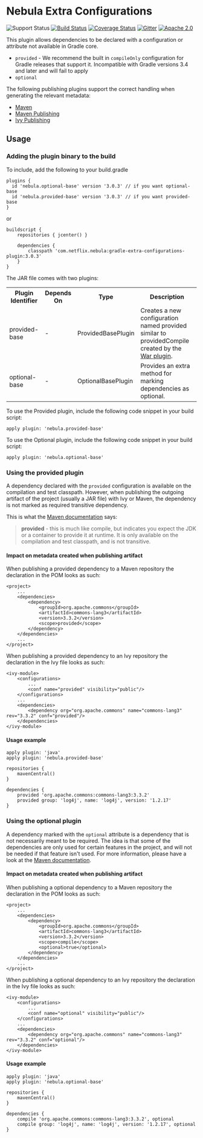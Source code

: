 Nebula Extra Configurations
===========================
![Support Status](https://img.shields.io/badge/nebula-supported-brightgreen.svg)
[![Build Status](https://travis-ci.org/nebula-plugins/gradle-extra-configurations-plugin.svg?branch=master)](https://travis-ci.org/nebula-plugins/gradle-extra-configurations-plugin)
[![Coverage Status](https://coveralls.io/repos/nebula-plugins/gradle-extra-configurations-plugin/badge.svg?branch=master&service=github)](https://coveralls.io/github/nebula-plugins/gradle-extra-configurations-plugin?branch=master)
[![Gitter](https://badges.gitter.im/Join%20Chat.svg)](https://gitter.im/nebula-plugins/gradle-extra-configurations-plugin?utm_source=badgeutm_medium=badgeutm_campaign=pr-badge)
[![Apache 2.0](https://img.shields.io/github/license/nebula-plugins/gradle-extra-configurations-plugin.svg)](http://www.apache.org/licenses/LICENSE-2.0)


This plugin allows dependencies to be declared with a configuration or attribute not available in Gradle core.

* `provided` - We recommend the built in `compileOnly` configuration for Gradle releases that support it. Incompatible with Gradle versions 3.4 and later and will fail to apply
* `optional`

The following publishing plugins support the correct handling when generating the relevant metadata:

* [Maven](http://gradle.org/docs/current/userguide/maven_plugin.html)
* [Maven Publishing](http://www.gradle.org/docs/current/userguide/publishing_maven.html)
* [Ivy Publishing](http://www.gradle.org/docs/current/userguide/publishing_ivy.html)

## Usage

### Adding the plugin binary to the build

To include, add the following to your build.gradle

    plugins {
      id 'nebula.optional-base' version '3.0.3' // if you want optional-base
      id 'nebula.provided-base' version '3.0.3' // if you want provided-base
    }

or

    buildscript {
        repositories { jcenter() }

        dependencies {
            classpath 'com.netflix.nebula:gradle-extra-configurations-plugin:3.0.3'
        }
    }

The JAR file comes with two plugins:

<table>
    <tr>
        <th>Plugin Identifier</th>
        <th>Depends On</th>
        <th>Type</th>
        <th>Description</th>
    </tr>
    <tr>
        <td>provided-base</td>
        <td>-</td>
        <td>ProvidedBasePlugin</td>
        <td>Creates a new configuration named provided similar to providedCompile created by the
        <a href="http://www.gradle.org/docs/current/userguide/war_plugin.html">War plugin</a>.</td>
    </tr>
    <tr>
        <td>optional-base</td>
        <td>-</td>
        <td>OptionalBasePlugin</td>
        <td>Provides an extra method for marking dependencies as optional.</td>
    </tr>
</table>

To use the Provided plugin, include the following code snippet in your build script:

    apply plugin: 'nebula.provided-base'

To use the Optional plugin, include the following code snippet in your build script:

    apply plugin: 'nebula.optional-base'

### Using the provided plugin

A dependency declared with the `provided` configuration is available on the compilation and test classpath. However, when
publishing the outgoing artifact of the project (usually a JAR file) with Ivy or Maven, the dependency is not marked as
required transitive dependency.

This is what the [Maven documentation](http://maven.apache.org/pom.html#Dependencies) says:

> **provided** - this is much like compile, but indicates you expect the JDK or a container to provide it at runtime.
> It is only available on the compilation and test classpath, and is not transitive.

#### Impact on metadata created when publishing artifact

When publishing a provided dependency to a Maven repository the declaration in the POM looks as such:

    <project>
        ...
        <dependencies>
            <dependency>
                <groupId>org.apache.commons</groupId>
                <artifactId>commons-lang3</artifactId>
                <version>3.3.2</version>
                <scope>provided</scope>
            </dependency>
        </dependencies>
        ...
    </project>

When publishing a provided dependency to an Ivy repository the declaration in the Ivy file looks as such:

    <ivy-module>
        <configurations>
            ...
            <conf name="provided" visibility="public"/>
        </configurations>
        ...
        <dependencies>
            <dependency org="org.apache.commons" name="commons-lang3" rev="3.3.2" conf="provided"/>
        </dependencies>
    </ivy-module>

#### Usage example

    apply plugin: 'java'
    apply plugin: 'nebula.provided-base'

    repositories {
        mavenCentral()
    }

    dependencies {
        provided 'org.apache.commons:commons-lang3:3.3.2'
        provided group: 'log4j', name: 'log4j', version: '1.2.17'
    }

### Using the optional plugin

A dependency marked with the `optional` attribute is a dependency that is not necessarily meant to be required. The idea
is that some of the dependencies are only used for certain features in the project, and will not be needed if that feature
isn't used. For more information, please have a look at the [Maven documentation](http://maven.apache.org/guides/introduction/introduction-to-optional-and-excludes-dependencies.html).

#### Impact on metadata created when publishing artifact

When publishing a optional dependency to a Maven repository the declaration in the POM looks as such:

    <project>
        ...
        <dependencies>
            <dependency>
                <groupId>org.apache.commons</groupId>
                <artifactId>commons-lang3</artifactId>
                <version>3.3.2</version>
                <scope>compile</scope>
                <optional>true</optional>
            </dependency>
        </dependencies>
        ...
    </project>

When publishing a optional dependency to an Ivy repository the declaration in the Ivy file looks as such:

    <ivy-module>
        <configurations>
            ...
            <conf name="optional" visibility="public"/>
        </configurations>
        ...
        <dependencies>
            <dependency org="org.apache.commons" name="commons-lang3" rev="3.3.2" conf="optional"/>
        </dependencies>
    </ivy-module>

#### Usage example

    apply plugin: 'java'
    apply plugin: 'nebula.optional-base'

    repositories {
        mavenCentral()
    }

    dependencies {
        compile 'org.apache.commons:commons-lang3:3.3.2', optional
        compile group: 'log4j', name: 'log4j', version: '1.2.17', optional
    }
